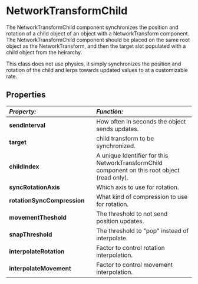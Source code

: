 NetworkTransformChild
====================

The NetworkTransformChild component synchronizes the position and rotation of a child object of an object with a NetworkTransform component. The NetworkTransformChild component should be placed on the same root object as the NetworkTransform, and then the target slot populated with a child object from the heirarchy.

This class does not use physics, it simply synchronizes the position and rotation of the child and  lerps towards updated values to at a customizable rate.


Properties
----------

|**_Property:_** ||**_Function:_** |
|:---|:---|:---|
|__sendInterval__ ||How often in seconds the object sends updates. |
|__target__ || child transform to be synchronized. |
|__childIndex__ || A unique Identifier for this NetworkTransformChild component on this root object (read only). |
|__syncRotationAxis__ ||Which axis to use for rotation. |
|__rotationSyncCompression__ ||What kind of compression to use for rotation. |
|__movementTheshold__ ||The threshold to not send position updates. |
|__snapThreshold__ ||The threshold to "pop" instead of interpolate. |
|__interpolateRotation__ ||Factor to control rotation interpolation. |
|__interpolateMovement__ ||Factor to control movement interpolation. |




